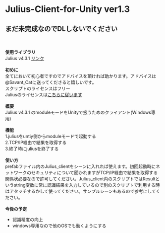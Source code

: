 <h1>Julius-Client-for-Unity ver1.3</h1>
<h2>まだ未完成なのでDLしないでください</h2>
<br>
<br>
<strong>使用ライブラリ</strong><br>
Julius v4.3.1 <a href = "http://julius.sourceforge.jp/">リンク</a><br>
<br>
<strong>初めに</strong><br>
全てにおいて初心者ですのでアドバイスを頂ければ助かります。アドバイスは@Savant_Catに送ってくださると嬉しいです。<br>
スクリプトのライセンスはフリー<br>
Juliusのライセンスは<a href ="http://julius.sourceforge.jp/index.php?q=license.html">こちらに従います</a><br>
<br>
<strong>概要</strong><br>
Julius v4.3.1 のmoduleモードをUnityで扱うためのクライアント(Windows専用)<br>
<br>
<strong>機能</strong><br>
1.juliusをuntiy側からmoduleモードで起動する<br>
2.TCP/IP経由で結果を取得する<br>
3.終了時にjuliusを終了する<br>
<br>
<strong>使い方</strong><br>
prefabファイル内のJulius_clientをシーンに入れれば使えます。初回起動時にネットワークのセキュリティについて聞かれますがTCP/IP経由で結果を取得する関係状必要なので許可してください。Julius_client内のスクリプトではResultというstring変数に常に認識結果を入力しているので別のスクリプトで利用する時はアタッチするかして使ってください。サンプルシーンもあるので参考にしてください。<br>
<br>
<strong>今後の予定</strong><br>
<ul>
<li>認識精度の向上</li>
<li>windows専用なので他のOSでも動くようにする</li>
</ul>
<br>



